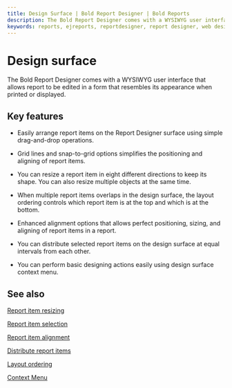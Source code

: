 ```yaml
---
title: Design Surface | Bold Report Designer | Bold Reports
description: The Bold Report Designer comes with a WYSIWYG user interface that allows report to be edited in a form that resembles its appearance when printed or displayed.
keywords: reports, ejreports, reportdesigner, report designer, web designer, bold-reports reportdesigner, Overview, web designer
---
```


# Design surface

The Bold Report Designer comes with a WYSIWYG user interface that allows report to be edited in a form that resembles its appearance when printed or displayed.

## Key features

* Easily arrange report items on the Report Designer surface using simple drag-and-drop operations.

* Grid lines and snap-to-grid options simplifies the positioning and aligning of report items.

* You can resize a report item in eight different directions to keep its shape. You can also resize multiple objects at the same time.

* When multiple report items overlaps in the design surface, the layout ordering controls which report item is at the top and which is at the bottom.

* Enhanced alignment options that allows perfect positioning, sizing, and aligning of report items in a report.

* You can distribute selected report items on the design surface at equal intervals from each other.

* You can perform basic designing actions easily using design surface context menu.

## See also

[Report item resizing](./../../compose-report/design-surface/report-item-resizing/)

[Report item selection](./../../compose-report/design-surface/report-item-selection/)

[Report item alignment](./../../compose-report/design-surface/report-item-alignment/)

[Distribute report items](./../../compose-report/design-surface/report-item-alignment/#distribute)

[Layout ordering](./../../compose-report/layout-ordering/)

[Context Menu](./../../compose-report/design-surface/context-menu/)